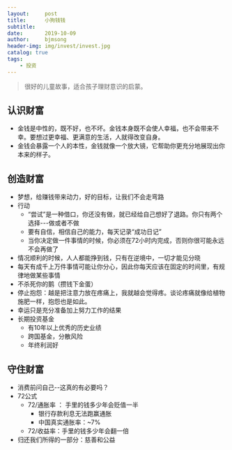```yaml
---
layout:     post
title:      小狗钱钱
subtitle:   
date:       2019-10-09
author:     bjmsong
header-img: img/invest/invest.jpg
catalog: true
tags:
    - 投资
---
```


>很好的儿童故事，适合孩子理财意识的启蒙。



## 认识财富

- 金钱是中性的，既不好，也不坏。金钱本身既不会使人幸福，也不会带来不幸。要想过更幸福、更满意的生活，人就得改变自身。
- 金钱会暴露一个人的本性，金钱就像一个放大镜，它帮助你更充分地展现出你本来的样子。



## 创造财富

- 梦想，给赚钱带来动力，好的目标，让我们不会走弯路
- 行动
    - “尝试”是一种借口，你还没有做，就已经给自己想好了退路。你只有两个选择---做或者不做
    - 要有自信，相信自己的能力，每天记录“成功日记”
    - 当你决定做一件事情的时候，你必须在72小时内完成，否则你很可能永远不会再做了
- 情况顺利的时候，人人都能挣到钱，只有在逆境中，一切才能见分晓
- 每天有成千上万件事情可能让你分心，因此你每天应该在固定的时间里，有规律地做某些事情
- 不杀死你的鹅（攒钱下金蛋）
- 停止抱怨：越是把注意力放在疼痛上，我就越会觉得疼。谈论疼痛就像给植物施肥一样，抱怨也是如此。
- 幸运只是充分准备加上努力工作的结果
- 长期投资基金
    - 有10年以上优秀的历史业绩
    - 跨国基金，分散风险
    - 年终利润好



## 守住财富

- 消费前问自己--这真的有必要吗？
- 72公式
    - 72/通胀率 ： 手里的钱多少年会贬值一半
        - 银行存款利息无法跑赢通胀
        - 中国真实通胀率：~7%
    - 72/收益率：手里的钱多少年会翻一倍
- 归还我们所得的一部分：慈善和公益